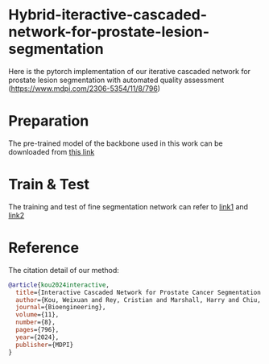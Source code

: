 # Hybrid-iteractive-cascaded-network-for-prostate-lesion-segmentation
Here is the pytorch implementation of our iterative cascaded network for prostate lesion segmentation with automated quality assessment (https://www.mdpi.com/2306-5354/11/8/796) 

# Preparation
The pre-trained model of the backbone used in this work can be downloaded from [this link](https://github.com/lukemelas/EfficientNet-PyTorch/releases/download/1.0/efficientnet-b5-b6417697.pth)

# Train & Test
The training and test of fine segmentation network can refer to [link1](https://github.com/facebookresearch/segment-anything) and [link2](https://github.com/bowang-lab/MedSAM/tree/main)
# Reference
The citation detail of our method:
```bibtex
@article{kou2024interactive,
  title={Interactive Cascaded Network for Prostate Cancer Segmentation from Multimodality MRI with Automated Quality Assessment},
  author={Kou, Weixuan and Rey, Cristian and Marshall, Harry and Chiu, Bernard},
  journal={Bioengineering},
  volume={11},
  number={8},
  pages={796},
  year={2024},
  publisher={MDPI}
}

